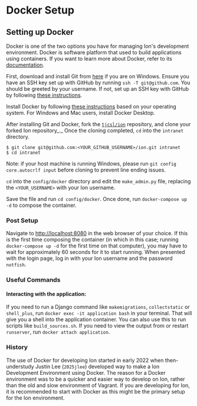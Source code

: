 # Docker Setup

## Setting up Docker

Docker is one of the two options you have for managing Ion's development environment. Docker is software platform that used to build applications using containers. If you want to learn more about Docker, refer to its [documentation](https://docs.docker.com/).

First, download and install Git from [here](https://git-scm.com/downloads) if you are on Windows. Ensure you have an SSH key set up with GitHub by running `ssh -T git@github.com`. You should be greeted by your username. If not, set up an SSH key with GitHub by following [these instructions](https://help.github.com/articles/generating-an-ssh-key/).

Install Docker by following [these instructions](https://www.docker.com/products/docker-desktop/) based on your operating system. For Windows and Mac users, install Docker Desktop.

After installing Git and Docker, fork the [`tjcsl/ion`](https://github.com/tjcsl/ion) repository, and clone your forked Ion repository_._ Once the cloning completed, `cd` into the `intranet` directory.

```
$ git clone git@github.com:<YOUR_GITHUB_USERNAME>/ion.git intranet
$ cd intranet
```

Note: if your host machine is running Windows, please run `git config core.autocrlf input` before cloning to prevent line ending issues.

`cd` into the `config/docker` directory and edit the `make_admin.py` file, replacing the `<YOUR_USERNAME>` with your Ion username.

Save the file and run `cd config/docker`. Once done, run `docker-compose up -d` to compose the container.

### Post Setup

Navigate to [http://localhost:8080](http://localhost:8080/) in the web browser of your choice. If this is the first time composing the container (in which in this case; running `docker-compose up -d` for the first time on that computer), you may have to wait for approximately 60 seconds for it to start running. When presented with the login page, log in with your Ion username and the password `notfish`.

### Useful Commands

#### Interacting with the application:

If you need to run a Django command like `makemigrations`, `collectstatic` or `shell_plus`, run `docker exec -it application bash` in your terminal. That will give you a shell into the application container. You can also use this to run scripts like `build_sources.sh`. If you need to view the output from or restart `runserver`, run `docker attach application`.

### History

The use of Docker for developing Ion started in early 2022 when then-understudy Justin Lee (`2025jlee`) developed way to make a Ion Development Environment using Docker. The reason for a Docker environment was to be a quicker and easier way to develop on Ion, rather than the old and slow environment of Vagrant. If you are developing for Ion, it is recommended to start with Docker as this might be the primary setup for the Ion environment.
